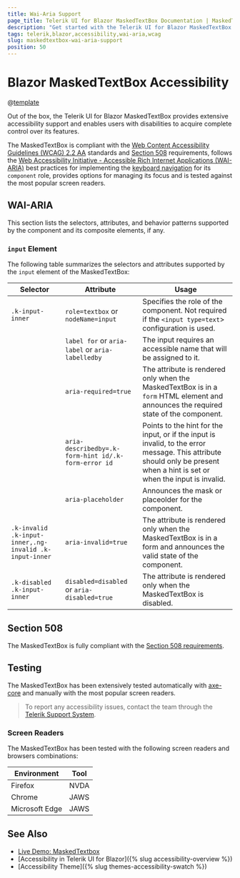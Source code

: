```yaml
---
title: Wai-Aria Support
page_title: Telerik UI for Blazor MaskedTextBox Documentation | MaskedTextBox Accessibility
description: "Get started with the Telerik UI for Blazor MaskedTextBox and learn about its accessibility support for WAI-ARIA, Section 508, and WCAG 2.2."
tags: telerik,blazor,accessibility,wai-aria,wcag
slug: maskedtextbox-wai-aria-support 
position: 50 
---
```


# Blazor MaskedTextBox Accessibility

@[template](/_contentTemplates/common/parameters-table-styles.md#table-layout)



Out of the box, the Telerik UI for Blazor MaskedTextBox provides extensive accessibility support and enables users with disabilities to acquire complete control over its features.


The MaskedTextBox is compliant with the [Web Content Accessibility Guidelines (WCAG) 2.2 AA](https://www.w3.org/TR/WCAG22/) standards and [Section 508](https://www.section508.gov/) requirements, follows the [Web Accessibility Initiative - Accessible Rich Internet Applications (WAI-ARIA)](https://www.w3.org/WAI/ARIA/apg/) best practices for implementing the [keyboard navigation](#keyboard-navigation) for its `component` role, provides options for managing its focus and is tested against the most popular screen readers.

## WAI-ARIA


This section lists the selectors, attributes, and behavior patterns supported by the component and its composite elements, if any.

### `input` Element


The following table summarizes the selectors and attributes supported by the `input` element of the MaskedTextBox:

| Selector | Attribute | Usage |
| -------- | --------- | ----- |
| `.k-input-inner` | `role=textbox` or `nodeName=input` | Specifies the role of the component. Not required if the `<input type=text`> configuration is used. |
|  | `label for` or `aria-label` or `aria-labelledby` | The input requires an accessible name that will be assigned to it. |
|  | `aria-required=true` | The attribute is rendered only when the MaskedTextBox is in a `form` HTML element and announces the required state of the component. |
|  | `aria-describedby=.k-form-hint id/.k-form-error id` | Points to the hint for the input, or if the input is invalid, to the error message. This attribute should only be present when a hint is set or when the input is invalid. |
|  | `aria-placeholder` | Announces the mask or placeolder for the component. |
| `.k-invalid .k-input-inner,.ng-invalid .k-input-inner` | `aria-invalid=true` | The attribute is rendered only when the MaskedTextBox is in a form and announces the valid state of the component. |
| `.k-disabled .k-input-inner` | `disabled=disabled` or `aria-disabled=true` | The attribute is rendered only when the MaskedTextBox is disabled. |

## Section 508


The MaskedTextBox is fully compliant with the [Section 508 requirements](http://www.section508.gov/).

## Testing


The MaskedTextBox has been extensively tested automatically with [axe-core](https://github.com/dequelabs/axe-core) and manually with the most popular screen readers.

> To report any accessibility issues, contact the team through the [Telerik Support System](https://www.telerik.com/account/support-center).

### Screen Readers


The MaskedTextBox has been tested with the following screen readers and browsers combinations:

| Environment | Tool |
| ----------- | ---- |
| Firefox | NVDA |
| Chrome | JAWS |
| Microsoft Edge | JAWS |



## See Also

* [Live Demo: MaskedTextbox](https://demos.telerik.com/blazor-ui/maskedtextbox/overview)
* [Accessibility in Telerik UI for Blazor]({% slug accessibility-overview %})
* [Accessibility Theme]({% slug themes-accessibility-swatch %})